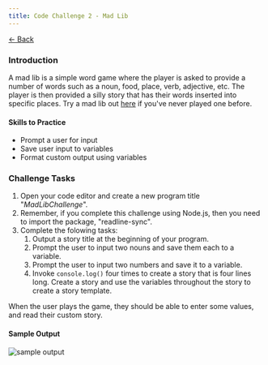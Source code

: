 ```yaml
---
title: Code Challenge 2 - Mad Lib
---
```


[← Back](/challenges/)

### Introduction

A mad lib is a simple word game where the player is asked to provide a number of words such as a noun, food, place, verb, adjective, etc. The player is then provided a silly story that has their words inserted into specific places. Try a mad lib out [here](http://www.madtakes.com/libs/176.html) if you've never played one before.

#### Skills to Practice
- Prompt a user for input
- Save user input to variables
- Format custom output using variables

### Challenge Tasks
1. Open your code editor and create a new program title "*MadLibChallenge*".
2. Remember, if you complete this challenge using Node.js, then you need to import the package, "readline-sync".
3. Complete the folowing tasks:
    1. Output a story title at the beginning of your program.
    2. Prompt the user to input two nouns and save them each to a variable.
    3. Prompt the user to input two numbers and save it to a variable.
    4. Invoke `console.log()` four times to create a story that is four lines long. Create a story and use the variables throughout the story to create a story template.

When the user plays the game, they should be able to enter some values, and read their custom story.

#### Sample Output

<img src="/assets/img/challenges/challenge-2-mad-lib-sample.gif" alt="sample output" title="sample output">